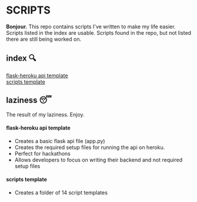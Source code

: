 # SCRIPTS

<b>Bonjour.</b> This repo contains scripts I've written to make my life easier.<br>
Scripts listed in the index are usable. Scripts found in the repo, but not listed there are still being worked on.

## index 🔍
[flask-heroku api template](https://github.com/theFlawlessHack/scripts/blob/master/README.md#flask-heroku-api-template)<br>
[scripts template](https://github.com/theFlawlessHack/scripts/blob/master/README.md#scripts-template)

## laziness 😴
The result of my laziness. Enjoy.

#### flask-heroku api template
- Creates a basic flask api file (app.py)
- Creates the required setup files for running the api on heroku.<br>
- Perfect for hackathons 
- Allows developers to focus on writing their backend and not required setup files

#### scripts template
- Creates a folder of 14 script templates
